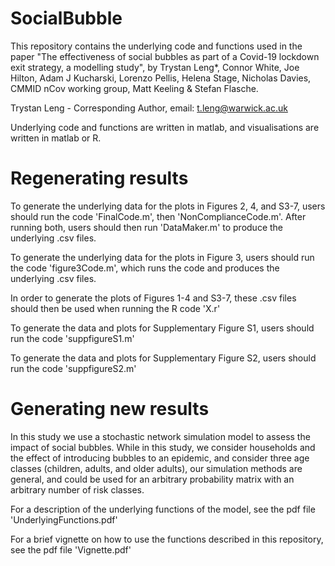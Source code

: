 # SocialBubble

This repository contains the underlying code and functions used in the paper "The effectiveness of social bubbles as part of a 
Covid-19 lockdown exit strategy, a modelling study", by Trystan Leng*, Connor White, Joe Hilton, Adam J Kucharski, 
Lorenzo Pellis, Helena Stage, Nicholas Davies, CMMID nCov working group, Matt Keeling & Stefan Flasche.

Trystan Leng - Corresponding Author, email: t.leng@warwick.ac.uk

Underlying code and functions are written in matlab, and visualisations are written in matlab or R.

# Regenerating results

To generate the underlying data for the plots in Figures 2, 4, and S3-7, users should run the code 'FinalCode.m', then 
'NonComplianceCode.m'. After running both, users should then run 'DataMaker.m' to produce the underlying .csv files. 

To generate the underlying data for the plots in Figure 3, users should run the code 'figure3Code.m', which runs the code
and produces the underlying .csv files.

In order to generate the plots of Figures 1-4 and S3-7, these .csv files should then be used when running the R code 'X.r'

To generate the data and plots for Supplementary Figure S1, users should run the code 'suppfigureS1.m'

To generate the data and plots for Supplementary Figure S2, users should run the code 'suppfigureS2.m'

# Generating new results

In this study we use a stochastic network simulation model to assess the impact of social bubbles. While in this study, we 
consider households and the effect of introducing bubbles to an epidemic, and consider three age classes (children, adults, 
and older adults), our simulation methods are general, and could be used for an arbitrary probability matrix with an arbitrary 
number of risk classes. 

For a description of the underlying functions of the model, see the pdf file 'UnderlyingFunctions.pdf'

For a brief vignette on how to use the functions described in this repository, see the pdf file 'Vignette.pdf'

